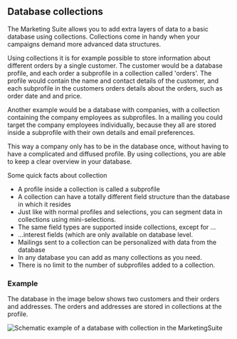## Database collections

The Marketing Suite allows you to add extra layers of data to a basic database using collections. Collections come in handy when your campaigns demand more advanced data structures. 

Using collections it is for example possible to store information about different orders by a single customer. The customer would be a database profile, and each order a subprofile in a collection called 'orders'. The profile would contain the name and contact details of the customer, and each subprofile in the customers orders details about the orders, such as order date and and price.  

Another example would be a database with companies, with a collection containing the company employees as subprofiles. In a mailing you could target the company employees individually, because they all are stored inside a subprofile with their own details and email preferences. 

This way a company only has to be in the database once, without having to have a complicated and diffused profile. By using collections, you are able to keep a clear overview in your database.

Some quick facts about collection

* A profile inside a collection is called a subprofile
* A collection can have a totally different field structure than the database in which it resides
* Just like with normal profiles and selections, you can segment data in collections using mini-selections.
* The same field types are supported inside collections, except for ... 
* ...interest fields (which are only available on database level.
* Mailings sent to a collection can be personalized with data from the database 
* In any database you can add as many collections as you need.
* There is no limit to the number of subprofiles added to a collection.

### Example 

The database in the image below shows two customers and their orders and addresses. 
The orders and addresses are stored in collections at the profile.  

![Schematic example of a database with collection in the MarketingSuite](ProfileCollection.png)